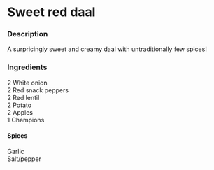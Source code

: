 # Sweet red daal

### Description

A surpricingly sweet and creamy daal with untraditionally few spices!

### Ingredients

2 White onion  
2 Red snack peppers  
2 Red lentil  
2 Potato  
2 Apples  
1 Champions

#### Spices

Garlic  
Salt/pepper



